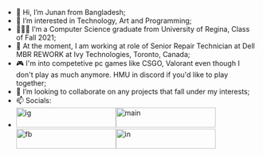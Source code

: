 - 👋 Hi, I’m Junan from Bangladesh;
- 👀 I’m interested in Technology, Art and Programming;
- 👨🏼‍🎓 I’m a Computer Science graduate from University of Regina, Class of Fall 2021;
- 💼 At the moment, I am working at role of Senior Repair Technician at Dell MBR REWORK at Ivy Technologies, Toronto, Canada;
- 🎮 I'm into competetive pc games like CSGO, Valorant even though I don't play as much anymore. HMU in discord if you'd like to play together;
- 🤝 I’m looking to collaborate on any projects that fall under my interests; 
- 📫 Socials: 
- <a href="https://www.instagram.com/zackhammer_junon/"><img src="https://i.ibb.co/ZxzF2QP/ig.png" width="200px" height= "40px" alt="ig" border="0"></a><a href="https://discordapp.com/users/346384237718536193/"><img src="https://i.ibb.co/H2qczxc/main.png" width="200px" height= "40px" alt="main" border="0"></a> <a href="https://www.facebook.com/junan.tias"><img src="https://i.ibb.co/ZcVg5mQ/fb.png"  width="200px" height= "40px" alt="fb" border="0"></a><a href="https://www.linkedin.com/in/junan-tias-077a061b2/"><img src="https://i.ibb.co/h1x79Gt/in.png" width="200px" height= "40px" alt="in" border="0"></a>

<!---
Jtias/Jtias is a ✨ special ✨ repository because its `README.md` (this file) appears on your GitHub profile.
You can click the Preview link to take a look at your changes.
--->
